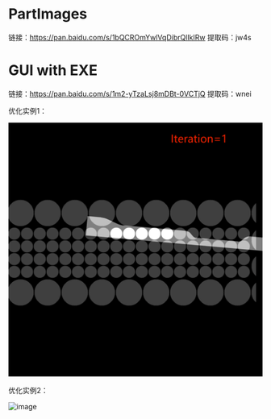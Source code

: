 # PartImages

链接：https://pan.baidu.com/s/1bQCROmYwlVqDibrQlIkIRw 
提取码：jw4s

# GUI with EXE
链接：https://pan.baidu.com/s/1m2-yTzaLsj8mDBt-0VCTjQ 
提取码：wnei

优化实例1：

![image](https://github.com/tiantiansaveworld/PartImages/blob/main/part_one.gif)

优化实例2：

![image](https://github.com/tiantiansaveworld/PartImages/blob/main/part_two.gif)

